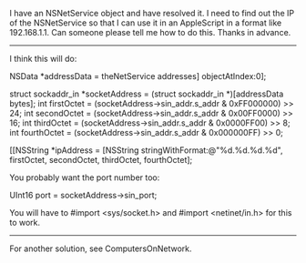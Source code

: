 I have an NSNetService object and have resolved it. I need to find out the IP of the NSNetService so that I can use it in an AppleScript in a format like 192.168.1.1. Can someone please tell me how to do this. Thanks in advance.

----
I think this will do:
    
NSData *addressData = theNetService addresses] objectAtIndex:0];

struct sockaddr_in *socketAddress = (struct sockaddr_in *)[addressData bytes];
int firstOctet = (socketAddress->sin_addr.s_addr & 0xFF000000) >> 24;
int secondOctet = (socketAddress->sin_addr.s_addr & 0x00FF0000) >> 16;
int thirdOctet = (socketAddress->sin_addr.s_addr & 0x0000FF00) >> 8;
int fourthOctet = (socketAddress->sin_addr.s_addr & 0x000000FF) >> 0;

[[NSString *ipAddress = [NSString stringWithFormat:@"%d.%d.%d.%d", firstOctet, secondOctet, thirdOctet, fourthOctet];

You probably want the port number too:
    
UInt16 port = socketAddress->sin_port;


You will have to #import <sys/socket.h> and #import <netinet/in.h> for this to work.

----
For another solution, see ComputersOnNetwork.
